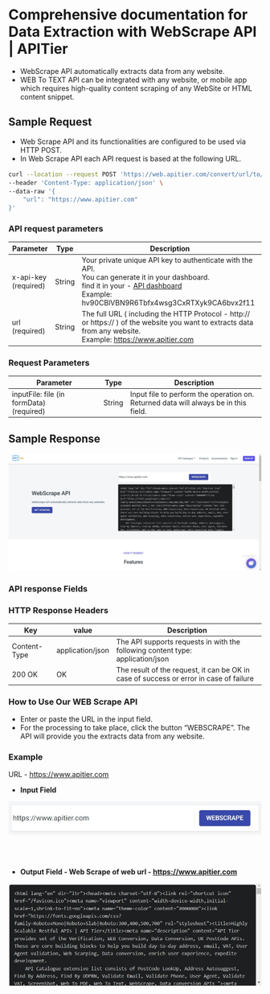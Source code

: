 # Comprehensive documentation for Data Extraction with WebScrape API | APITier

* WebScrape API automatically extracts data from any website.
* WEB To TEXT API can be integrated with any website, or mobile app which requires high-quality content scraping of any WebSite or HTML content snippet.

## Sample Request
* Web Scrape API and its functionalities are configured to be used via HTTP POST.
* In Web Scrape API each API request is based at the following URL.  


```bash title="Example Curl Request" 
curl --location --request POST 'https://web.apitier.com/convert/url/to/scrape?x-api-key=2yYqylz5Ue3ixHxCEP30417NwVh5AMhEa8GRuipB' \
--header 'Content-Type: application/json' \
--data-raw '{
    "url": "https://www.apitier.com"
}'
```


### API request parameters

| Parameter                      | Type                 |    Description        |
| --------------------           | -------------------- | --------------------------------   |
| x-api-key (required)           | String               |Your private unique API key to authenticate with the API.<br />You can generate it in your dashboard.<br />find it in your - [API dashboard](https://www.apitier.com/api/conversion/web-conversion)<br />Example: hv90CBlVBN9R6Tbfx4wsg3CxRTXyk9CA6bvx2f11 |
|url (required)                  | String               |The full URL ( including the HTTP Protocol - http:// or https:// ) of the website you want to extracts data from any website.  <br />Example: https://www.apitier.com     |



### Request Parameters

| Parameter                      | Type                 |    Description                            |
| --------------------           | -------------------- | ---------------------------------------   |
| inputFile: file (in formData) <br />(required) | String      |Input file to perform the operation on. <br />Returned data will always be in this field.   |



## Sample Response

<img src="img/webscrape.jpg" />

### API response Fields
### HTTP Response Headers

| Key                   | value                |    Description                            |
| --------------------  | -------------------- | ---------------------------------------   |
| Content-Type          | application/json     | The API supports requests in with the following content type: <br /> application/json        |
| 200 OK                | OK                   | The result of the request, it can be OK in case of success or error in case of failure|

### How to Use Our WEB Scrape API
 * Enter or paste the URL in the input field. 
 * For the processing to take place, click the button “WEBSCRAPE”. The API will provide you the extracts data from any website.


### Example
URL - https://www.apitier.com

* **Input Field**

<img src="img/webscrape-inputfield.jpg" />

<br /><br />

* **Output Field - Web Scrape of web url - https://www.apitier.com**

<img src="img/webscrape-outputfield.jpg" />